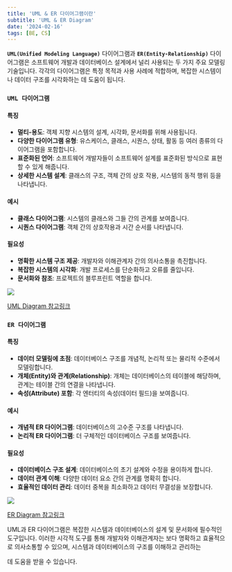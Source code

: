 ```yaml
---
title: 'UML & ER 다이어그램이란'
subtitle: 'UML & ER Diagram'
date: '2024-02-16'
tags: [BE, CS]
---
```


**`UML(Unified Modeling Language)`** 다이어그램과 **`ER(Entity-Relationship)`** 다이어그램은 소프트웨어 개발과 데이터베이스 설계에서 널리 사용되는 두 가지 주요 모델링 기술입니다. 각각의 다이어그램은 특정 목적과 사용 사례에 적합하며, 복잡한 시스템이나 데이터 구조를 시각화하는 데 도움이 됩니다.

### `UML 다이어그램`

#### 특징
- **멀티-용도**: 객체 지향 시스템의 설계, 시각화, 문서화를 위해 사용됩니다.
- **다양한 다이어그램 유형**: 유스케이스, 클래스, 시퀀스, 상태, 활동 등 여러 종류의 다이어그램을 포함합니다.
- **표준화된 언어**: 소프트웨어 개발자들이 소프트웨어 설계를 표준화된 방식으로 표현할 수 있게 해줍니다.
- **상세한 시스템 설계**: 클래스의 구조, 객체 간의 상호 작용, 시스템의 동적 행위 등을 나타냅니다.

#### 예시
- **클래스 다이어그램**: 시스템의 클래스와 그들 간의 관계를 보여줍니다.
- **시퀀스 다이어그램**: 객체 간의 상호작용과 시간 순서를 나타냅니다.

#### 필요성
- **명확한 시스템 구조 제공**: 개발자와 이해관계자 간의 의사소통을 촉진합니다.
- **복잡한 시스템의 시각화**: 개발 프로세스를 단순화하고 오류를 줄입니다.
- **문서화와 참조**: 프로젝트의 블루프린트 역할을 합니다.

<img class='blogImage' src='/blog/uml_class_example.png'>

<span class='blogLink'>[UML Diagram 참고링크](https://edrawmax.wondershare.com/uml-diagram/examples.html)</span>


### `ER 다이어그램`

#### 특징
- **데이터 모델링에 초점**: 데이터베이스 구조를 개념적, 논리적 또는 물리적 수준에서 모델링합니다.
- **개체(Entity)와 관계(Relationship)**: 개체는 데이터베이스의 테이블에 해당하며, 관계는 테이블 간의 연결을 나타냅니다.
- **속성(Attribute) 포함**: 각 엔터티의 속성(데이터 필드)을 보여줍니다.

#### 예시
- **개념적 ER 다이어그램**: 데이터베이스의 고수준 구조를 나타냅니다.
- **논리적 ER 다이어그램**: 더 구체적인 데이터베이스 구조를 보여줍니다.

#### 필요성
- **데이터베이스 구조 설계**: 데이터베이스의 초기 설계와 수정을 용이하게 합니다.
- **데이터 관계 이해**: 다양한 데이터 요소 간의 관계를 명확히 합니다.
- **효율적인 데이터 관리**: 데이터 중복을 최소화하고 데이터 무결성을 보장합니다.

<img class='blogImage' src='/blog/er_example.png'>

<span class='blogLink'>[ER Diagram 참고링크](https://www.lucidchart.com/pages/er-diagrams)</span>

UML과 ER 다이어그램은 복잡한 시스템과 데이터베이스의 설계 및 문서화에 필수적인 도구입니다. 이러한 시각적 도구를 통해 개발자와 이해관계자는 보다 명확하고 효율적으로 의사소통할 수 있으며, 시스템과 데이터베이스의 구조를 이해하고 관리하는

 데 도움을 받을 수 있습니다.